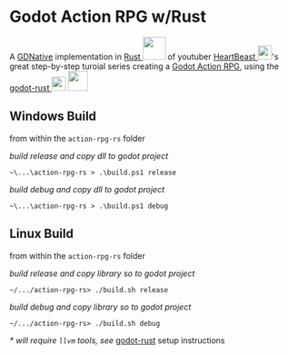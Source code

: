 # Godot Action RPG w/Rust
A [GDNative](https://docs.godotengine.org/en/stable/tutorials/plugins/gdnative/index.html) implementation in [Rust <img src="https://www.rustacean.net/assets/rustacean-flat-happy.svg" width="40"/>](https://www.rust-lang.org/)  of youtuber [HeartBeast <img src="https://yt3.ggpht.com/ytc/AKedOLSkfuN8VUPKr8FmL_42T-u3nd4MMx6VoY16V17BxA=s176-c-k-c0x00ffffff-no-rj" width=25>](https://www.youtube.com/c/uheartbeast)'s great step-by-step turoial series creating a [Godot Action RPG](https://tinyurl.com/5t7rstyx), using the [godot-rust <img src="https://godot-rust.github.io/godot-ferris.svg" width="25"/>](https://godot-rust.github.io/) <img src="https://crates.io/assets/Cargo-Logo-Small-c39abeb466d747f3be442698662c5260.png" width=35 />

## Windows Build
from within the ```action-rpg-rs``` folder

_build release and copy dll to godot project_

```shell
~\...\action-rpg-rs > .\build.ps1 release
```

_build debug and copy dll to godot project_

```shell
~\...\action-rpg-rs > .\build.ps1 debug
```

## Linux Build
from within the ```action-rpg-rs``` folder

_build release and copy library so to godot project_

```shell
~/.../action-rpg-rs> ./build.sh release
```

_build debug and copy library so to godot project_

```shell
~/.../action-rpg-rs> ./build.sh debug
```

_* will require ```llvm``` tools, see_ [godot-rust](https://godot-rust.github.io/book/getting-started/setup.html) setup instructions